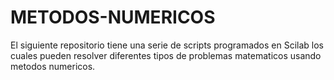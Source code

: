 # METODOS-NUMERICOS
El siguiente repositorio tiene una serie de scripts programados en Scilab los cuales pueden resolver diferentes tipos de problemas matematicos usando metodos numericos.
